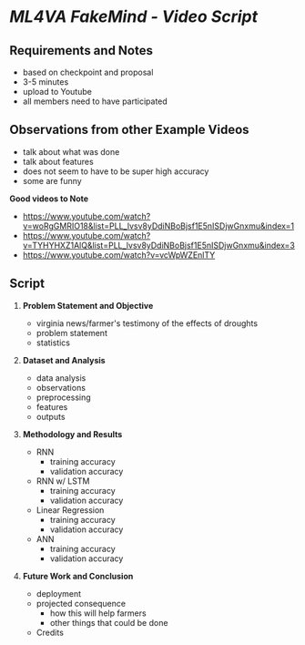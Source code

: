 # ***ML4VA FakeMind - Video Script***

## **Requirements and Notes**

- based on checkpoint and proposal
- 3-5 minutes
- upload to Youtube
- all members need to have participated

## **Observations from other Example Videos**

- talk about what was done
- talk about features
- does not seem to have to be super high accuracy
- some are funny

**Good videos to Note**

- https://www.youtube.com/watch?v=woRgGMRIO18&list=PLL_lvsv8yDdiNBoBjsf1E5nISDjwGnxmu&index=1
- https://www.youtube.com/watch?v=TYHYHXZ1AlQ&list=PLL_lvsv8yDdiNBoBjsf1E5nISDjwGnxmu&index=3
- https://www.youtube.com/watch?v=vcWpWZEnlTY

## **Script**

1. **Problem Statement and Objective**
    - virginia news/farmer's testimony of the effects of droughts
    - problem statement
    - statistics

2. **Dataset and Analysis**
    - data analysis
    - observations
    - preprocessing
    - features
    - outputs

3. **Methodology and Results**
    - RNN
      - training accuracy
      - validation accuracy
    - RNN w/ LSTM
      - training accuracy
      - validation accuracy
    - Linear Regression
      - training accuracy
      - validation accuracy
    - ANN
      - training accuracy
      - validation accuracy

4. **Future Work and Conclusion**
    - deployment
    - projected consequence
      - how this will help farmers
      - other things that could be done
    - Credits
